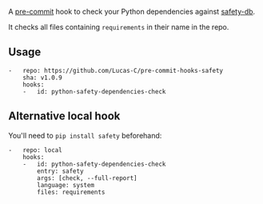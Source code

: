 A [pre-commit](http://pre-commit.com) hook to check your Python dependencies against [safety-db](//github.com/pyupio/safety-db).

It checks all files containing `requirements` in their name in the repo.

## Usage
```
-   repo: https://github.com/Lucas-C/pre-commit-hooks-safety
    sha: v1.0.9
    hooks:
    -   id: python-safety-dependencies-check
```

## Alternative local hook
You'll need to `pip install safety` beforehand:
```
-   repo: local
    hooks:
    -   id: python-safety-dependencies-check
        entry: safety
        args: [check, --full-report]
        language: system
        files: requirements
```
